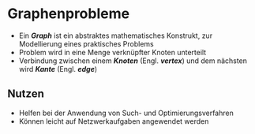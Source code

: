 # Graphenprobleme
- Ein **_Graph_** ist ein abstraktes mathematisches Konstrukt, zur Modellierung eines praktisches Problems
- Problem wird in eine Menge verknüpfter Knoten unterteilt
- Verbindung zwischen einem **_Knoten_** (Engl. **_vertex_**) und dem nächsten wird **_Kante_** (Engl. **_edge_**)

## Nutzen
- Helfen bei der Anwendung von Such- und Optimierungsverfahren
- Können leicht auf Netzwerkaufgaben angewendet werden